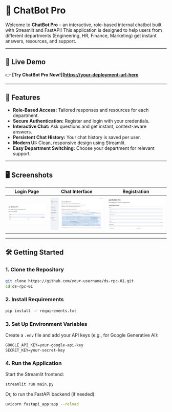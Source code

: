 # 🤖 ChatBot Pro

Welcome to **ChatBot Pro** – an interactive, role-based internal chatbot built with Streamlit and FastAPI! This application is designed to help users from different departments (Engineering, HR, Finance, Marketing) get instant answers, resources, and support.

---

## 🚀 Live Demo

👉 **[Try ChatBot Pro Now!]([https://your-deployment-url-here](https://role-base-chatbot-codebasics.streamlit.app/)**  


---

## 📝 Features

- **Role-Based Access:** Tailored responses and resources for each department.
- **Secure Authentication:** Register and login with your credentials.
- **Interactive Chat:** Ask questions and get instant, context-aware answers.
- **Persistent Chat History:** Your chat history is saved per user.
- **Modern UI:** Clean, responsive design using Streamlit.
- **Easy Department Switching:** Choose your department for relevant support.

---

## 🖥️ Screenshots

| Login Page | Chat Interface | Registration |
|------------|---------------|--------------|
| ![Login](resources/assets/login_page.png) | ![Chat](resources/assets/chatbot_page.png) | ![Register](resources/assets/registration_page.png) |

---

## 🛠️ Getting Started

### 1. **Clone the Repository**

```bash
git clone https://github.com/your-username/ds-rpc-01.git
cd ds-rpc-01
```

### 2. **Install Requirements**

```bash
pip install -r requirements.txt
```

### 3. **Set Up Environment Variables**

Create a `.env` file and add your API keys (e.g., for Google Generative AI):

```
GOOGLE_API_KEY=your-google-api-key
SECRET_KEY=your-secret-key
```

### 4. **Run the Application**

Start the Streamlit frontend:

```bash
streamlit run main.py
```

Or, to run the FastAPI backend (if needed):

```bash
uvicorn fastapi_app:app --reload
```
